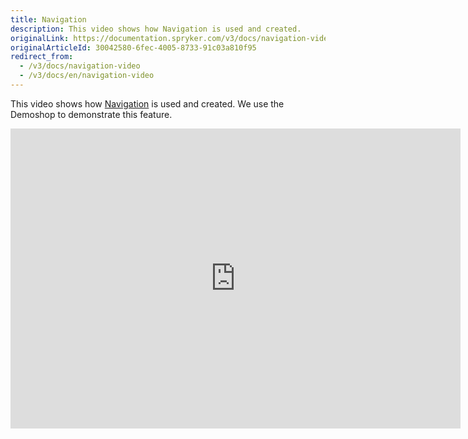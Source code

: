 ```yaml
---
title: Navigation
description: This video shows how Navigation is used and created.
originalLink: https://documentation.spryker.com/v3/docs/navigation-video
originalArticleId: 30042580-6fec-4005-8733-91c03a810f95
redirect_from:
  - /v3/docs/navigation-video
  - /v3/docs/en/navigation-video
---
```


This video shows how [Navigation](/docs/scos/dev/features/201907.0/navigation/navigation.html) is used and created. We use the Demoshop to demonstrate this feature.

<iframe src="https://fast.wistia.net/embed/iframe/anlwttuexm" title="Navigation" allowtransparency="true" frameborder="0" scrolling="no" class="wistia_embed" name="wistia_embed" allowfullscreen="0" mozallowfullscreen="0" webkitallowfullscreen="0" oallowfullscreen="0" msallowfullscreen="0" width="720" height="480"></iframe>

